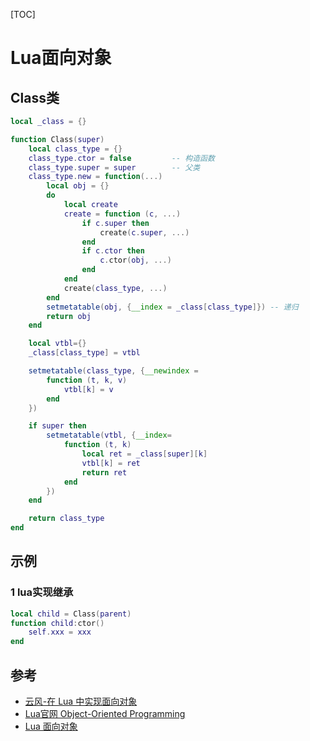 [TOC]

# Lua面向对象



## Class类

```lua
local _class = {}

function Class(super)
    local class_type = {}
    class_type.ctor = false 		-- 构造函数
    class_type.super = super 		-- 父类
    class_type.new = function(...)
        local obj = {}
        do 
            local create
            create = function (c, ...)
                if c.super then
                    create(c.super, ...)
                end
                if c.ctor then
                    c.ctor(obj, ...)
                end
            end
            create(class_type, ...)
        end
        setmetatable(obj, {__index = _class[class_type]}) -- 递归
        return obj
    end

    local vtbl={}
    _class[class_type] = vtbl

    setmetatable(class_type, {__newindex = 
        function (t, k, v)
            vtbl[k] = v
        end
    })

    if super then
        setmetatable(vtbl, {__index=
            function (t, k)
                local ret = _class[super][k]
                vtbl[k] = ret
                return ret
            end
        })
    end

    return class_type
end
```



## 示例

### 1 lua实现继承

```lua
local child = Class(parent)
function child:ctor()
    self.xxx = xxx
end
```



## 参考

- [云风-在 Lua 中实现面向对象](https://blog.codingnow.com/2006/06/oo_lua.html)
- [Lua官网 Object-Oriented Programming](http://www.lua.org/pil/16.html)
- [Lua 面向对象](https://www.runoob.com/lua/lua-object-oriented.html)

